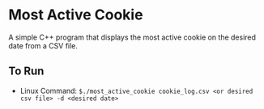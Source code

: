 # Most Active Cookie
A simple C++ program that displays the most active cookie on the desired date from a CSV file. 
## To Run 
  * Linux Command: `$./most_active_cookie cookie_log.csv <or desired csv file> -d <desired date>`
     
